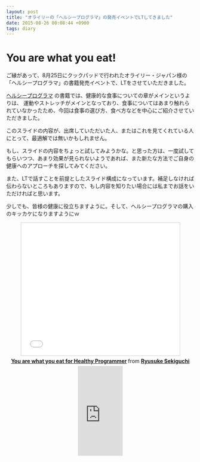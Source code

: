 ```yaml
---
layout: post
title: "オライリーの「ヘルシープログラマ」の発売イベントでLTしてきました"
date: 2015-08-26 00:08:44 +0900
tags: diary
---
```


# You are what you eat!

ご縁があって、8月25日にクックパッドで行われたオライリー・ジャパン様の「ヘルシープログラマ」の書籍発売イベントで、LTをさせていただきました。

[ヘルシープログラマ](http://amzn.to/1NRMJku) の書籍では、健康的な食事についての章がメインというよりは、
運動やストレッチがメインとなっており、食事についてはあまり触れられていなかったため、今回は食事の選び方、食べ方などを中心にご紹介させていただきました。

このスライドの内容が、出席していただいた人、またはこれを見てくれている人にとって、最適解では無いかもしれません。

もし、スライドの内容をちょっと試してみようかな。と思った方は、一度試してもらいつつ、あまり効果が見られないようであれば、また新たな方法でご自身の健康へのアプローチを探してみてください。

また、LTで話すことを前提としたスライド構成になっています。補足しなければ伝わらないところもありますので、もし内容を知りたい場合には私までお話をいただければと思います。

少しでも、皆様の健康に役立ちますように。そして、ヘルシープログラマの購入のキッカケになりますようにｗ

<div style="text-align: center;">
<iframe src="//www.slideshare.net/slideshow/embed_code/key/oD1EsAL65BoTWE" width="425" height="355" frameborder="0" marginwidth="0" marginheight="0" scrolling="no" style="border:1px solid #CCC; border-width:1px; margin-bottom:5px; max-width: 100%;" allowfullscreen> </iframe> <div style="margin-bottom:5px"> <strong> <a href="//www.slideshare.net/ryusukesekiguchi/you-are-what-you-eat-for-healthy-programmer-52051869" title="You are what you eat for Healthy Programmer" target="_blank">You are what you eat for Healthy Programmer</a> </strong> from <strong><a href="//www.slideshare.net/ryusukesekiguchi" target="_blank">Ryusuke Sekiguchi</a></strong> </div>
</div>

<div style="text-align: center;">
<iframe src="http://rcm-fe.amazon-adsystem.com/e/cm?lt1=_blank&bc1=000000&IS2=1&bg1=FFFFFF&fc1=000000&lc1=0000FF&t=aaaaaaaaa059-22&o=9&p=8&l=as4&m=amazon&f=ifr&ref=ss_til&asins=4873117283" style="width:120px;height:240px;" scrolling="no" marginwidth="0" marginheight="0" frameborder="0"></iframe>
</div>
